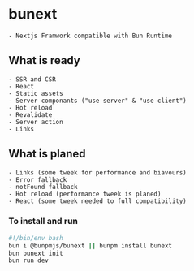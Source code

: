 # bunext

    - Nextjs Framwork compatible with Bun Runtime

## What is ready

    - SSR and CSR
    - React
    - Static assets
    - Server componants ("use server" & "use client")
    - Hot reload
    - Revalidate
    - Server action
    - Links

## What is planed

    - Links (some tweek for performance and biavours)
    - Error fallback
    - notFound fallback
    - Hot reload (performance tweek is planed)
    - React (some tweek needed to full compatibility)

### To install and run

```Bash
#!/bin/env bash
bun i @bunpmjs/bunext || bunpm install bunext
bun bunext init
bun run dev
```
